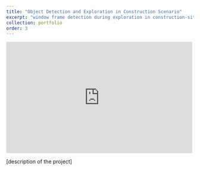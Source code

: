 ```yaml
---
title: "Object Detection and Exploration in Construction Scenario"
excerpt: "window frame detection during exploration in construction-site scenario using bosdyn SPOT<br/> <img src='../images/spot_window_frame/main.png'>"
collection: portfolio
order: 3
---
```


<iframe width="500" height="300" src="https://www.youtube.com/embed/ID7fG0Vy_jI" frameborder="0" allow="accelerometer; autoplay; encrypted-media; gyroscope; picture-in-picture" allowfullscreen></iframe>

[description of the project]
